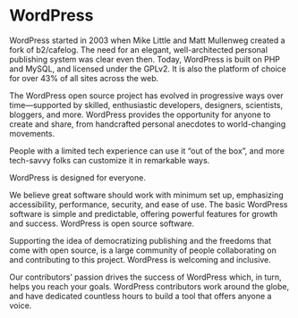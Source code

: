 # WordPress
WordPress started in 2003 when Mike Little and Matt Mullenweg created a fork of b2/cafelog. The need for an elegant, well-architected personal publishing system was clear even then. Today, WordPress is built on PHP and MySQL, and licensed under the GPLv2. It is also the platform of choice for over 43% of all sites across the web.

The WordPress open source project has evolved in progressive ways over time—supported by skilled, enthusiastic developers, designers, scientists, bloggers, and more. WordPress provides the opportunity for anyone to create and share, from handcrafted personal anecdotes to world-changing movements.

People with a limited tech experience can use it “out of the box”, and more tech-savvy folks can customize it in remarkable ways.

WordPress is designed for everyone.

We believe great software should work with minimum set up, emphasizing accessibility, performance, security, and ease of use. The basic WordPress software is simple and predictable, offering powerful features for growth and success.
WordPress is open source software.

Supporting the idea of democratizing publishing and the freedoms that come with open source, is a large community of people collaborating on and contributing to this project.
WordPress is welcoming and inclusive.

Our contributors’ passion drives the success of WordPress which, in turn, helps you reach your goals. WordPress contributors work around the globe, and have dedicated countless hours to build a tool that offers anyone a voice.
